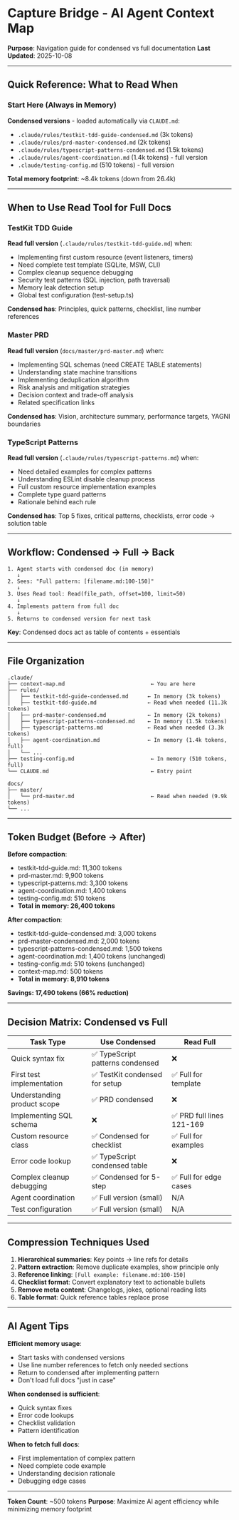 # Capture Bridge - AI Agent Context Map

**Purpose**: Navigation guide for condensed vs full documentation
**Last Updated**: 2025-10-08

---

## Quick Reference: What to Read When

### Start Here (Always in Memory)

**Condensed versions** - loaded automatically via `CLAUDE.md`:
- `.claude/rules/testkit-tdd-guide-condensed.md` (3k tokens)
- `.claude/rules/prd-master-condensed.md` (2k tokens)
- `.claude/rules/typescript-patterns-condensed.md` (1.5k tokens)
- `.claude/rules/agent-coordination.md` (1.4k tokens) - full version
- `.claude/testing-config.md` (510 tokens) - full version

**Total memory footprint**: ~8.4k tokens (down from 26.4k)

---

## When to Use Read Tool for Full Docs

### TestKit TDD Guide
**Read full version** (`.claude/rules/testkit-tdd-guide.md`) when:
- Implementing first custom resource (event listeners, timers)
- Need complete test template (SQLite, MSW, CLI)
- Complex cleanup sequence debugging
- Security test patterns (SQL injection, path traversal)
- Memory leak detection setup
- Global test configuration (test-setup.ts)

**Condensed has**: Principles, quick patterns, checklist, line number references

### Master PRD
**Read full version** (`docs/master/prd-master.md`) when:
- Implementing SQL schemas (need CREATE TABLE statements)
- Understanding state machine transitions
- Implementing deduplication algorithm
- Risk analysis and mitigation strategies
- Decision context and trade-off analysis
- Related specification links

**Condensed has**: Vision, architecture summary, performance targets, YAGNI boundaries

### TypeScript Patterns
**Read full version** (`.claude/rules/typescript-patterns.md`) when:
- Need detailed examples for complex patterns
- Understanding ESLint disable cleanup process
- Full custom resource implementation examples
- Complete type guard patterns
- Rationale behind each rule

**Condensed has**: Top 5 fixes, critical patterns, checklists, error code → solution table

---

## Workflow: Condensed → Full → Back

```
1. Agent starts with condensed doc (in memory)
   ↓
2. Sees: "Full pattern: [filename.md:100-150]"
   ↓
3. Uses Read tool: Read(file_path, offset=100, limit=50)
   ↓
4. Implements pattern from full doc
   ↓
5. Returns to condensed version for next task
```

**Key**: Condensed docs act as table of contents + essentials

---

## File Organization

```
.claude/
├── context-map.md                           ← You are here
├── rules/
│   ├── testkit-tdd-guide-condensed.md      ← In memory (3k tokens)
│   ├── testkit-tdd-guide.md                ← Read when needed (11.3k tokens)
│   ├── prd-master-condensed.md             ← In memory (2k tokens)
│   ├── typescript-patterns-condensed.md    ← In memory (1.5k tokens)
│   ├── typescript-patterns.md              ← Read when needed (3.3k tokens)
│   ├── agent-coordination.md               ← In memory (1.4k tokens, full)
│   └── ...
├── testing-config.md                        ← In memory (510 tokens, full)
└── CLAUDE.md                                ← Entry point

docs/
├── master/
│   └── prd-master.md                        ← Read when needed (9.9k tokens)
└── ...
```

---

## Token Budget (Before → After)

**Before compaction**:
- testkit-tdd-guide.md: 11,300 tokens
- prd-master.md: 9,900 tokens
- typescript-patterns.md: 3,300 tokens
- agent-coordination.md: 1,400 tokens
- testing-config.md: 510 tokens
- **Total in memory: 26,400 tokens**

**After compaction**:
- testkit-tdd-guide-condensed.md: 3,000 tokens
- prd-master-condensed.md: 2,000 tokens
- typescript-patterns-condensed.md: 1,500 tokens
- agent-coordination.md: 1,400 tokens (unchanged)
- testing-config.md: 510 tokens (unchanged)
- context-map.md: 500 tokens
- **Total in memory: 8,910 tokens**

**Savings: 17,490 tokens (66% reduction)**

---

## Decision Matrix: Condensed vs Full

| Task Type | Use Condensed | Read Full |
|-----------|---------------|-----------|
| Quick syntax fix | ✅ TypeScript patterns condensed | ❌ |
| First test implementation | ✅ TestKit condensed for setup | ✅ Full for template |
| Understanding product scope | ✅ PRD condensed | ❌ |
| Implementing SQL schema | ❌ | ✅ PRD full lines 121-169 |
| Custom resource class | ✅ Condensed for checklist | ✅ Full for examples |
| Error code lookup | ✅ TypeScript condensed table | ❌ |
| Complex cleanup debugging | ✅ Condensed for 5-step | ✅ Full for edge cases |
| Agent coordination | ✅ Full version (small) | N/A |
| Test configuration | ✅ Full version (small) | N/A |

---

## Compression Techniques Used

1. **Hierarchical summaries**: Key points → line refs for details
2. **Pattern extraction**: Remove duplicate examples, show principle only
3. **Reference linking**: `[Full example: filename.md:100-150]`
4. **Checklist format**: Convert explanatory text to actionable bullets
5. **Remove meta content**: Changelogs, jokes, optional reading lists
6. **Table format**: Quick reference tables replace prose

---

## AI Agent Tips

**Efficient memory usage**:
- Start tasks with condensed versions
- Use line number references to fetch only needed sections
- Return to condensed after implementing pattern
- Don't load full docs "just in case"

**When condensed is sufficient**:
- Quick syntax fixes
- Error code lookups
- Checklist validation
- Pattern identification

**When to fetch full docs**:
- First implementation of complex pattern
- Need complete code example
- Understanding decision rationale
- Debugging edge cases

---

**Token Count**: ~500 tokens
**Purpose**: Maximize AI agent efficiency while minimizing memory footprint
